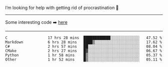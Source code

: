 I’m looking for help with getting rid of procrastination 🤔

-----

Some interesting code :arrow_right: [here](https://github.com/zhen8838/playground)

-----

<!--START_SECTION:waka-->

```text
C                  17 hrs 28 mins  ████████████░░░░░░░░░░░░░   47.52 %
Markdown           6 hrs 28 mins   ████▒░░░░░░░░░░░░░░░░░░░░   17.62 %
C#                 2 hrs 57 mins   ██░░░░░░░░░░░░░░░░░░░░░░░   08.04 %
CMake              2 hrs 27 mins   █▓░░░░░░░░░░░░░░░░░░░░░░░   06.67 %
Python             1 hr 58 mins    █▒░░░░░░░░░░░░░░░░░░░░░░░   05.37 %
Other              1 hr 52 mins    █▒░░░░░░░░░░░░░░░░░░░░░░░   05.11 %
```

<!--END_SECTION:waka-->

<!--
**zhen8838/zhen8838** is a ✨ _special_ ✨ repository because its `README.md` (this file) appears on your GitHub profile.

Here are some ideas to get you started:

- 🔭 I’m currently working on ...
- 🌱 I’m currently learning ...
- 👯 I’m looking to collaborate on ...
 ...
- 💬 Ask me about ...
- 📫 How to reach me: ...
- 😄 Pronouns: ...
- ⚡ Fun fact: ...
-->
